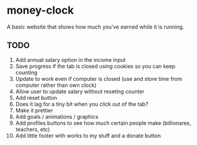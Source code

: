 # money-clock
A basic website that shows how much you've earned while it is running.

## TODO
1) Add annual salary option in the income input
2) Save progress if the tab is closed using cookies so you can keep counting
3) Update to work even if computer is closed (use and store time from computer rather than own clock)
3) Allow user to update salary without reseting counter
4) Add reset button
5) Does it lag for a tiny bit when you click out of the tab?
6) Make it prettier
7) Add goals / animations / graphics
8) Add profiles buttons to see how much certain people make (billionares, teachers, etc)
9) Add little footer with works to my stuff and a donate button